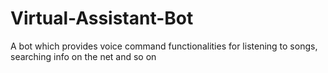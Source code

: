 # Virtual-Assistant-Bot
A bot which provides voice command functionalities for listening to songs, searching info on the net and so on
